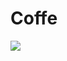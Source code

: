 # Coffe

<img src="https://user-images.githubusercontent.com/73085812/119564073-ba0ee780-bd7e-11eb-89de-c4a476da9b53.png"></img>
